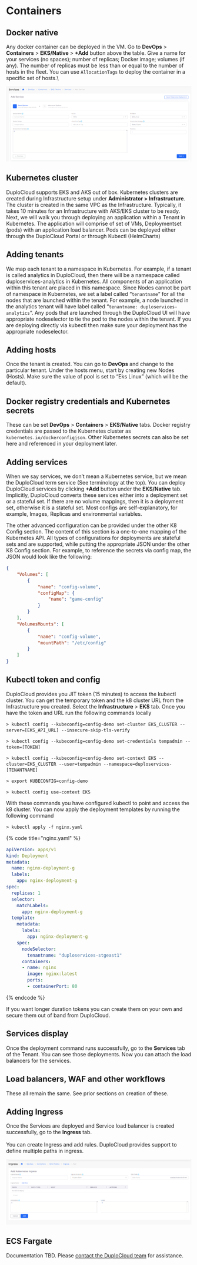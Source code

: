 # Containers

## Docker native <a href="#0-toc-title" id="0-toc-title"></a>

Any docker container can be deployed in the VM. Go to **DevOps** > **Containers** > **EKS/Native** > **+Add** button above the table. Give a name for your services (no spaces); number of replicas; Docker image; volumes (if any). The number of replicas must be less than or equal to the number of hosts in the fleet. You can use `AllocationTags` to deploy the container in a specific set of hosts.\


![](<../../../.gitbook/assets/image (13) (1) (1).png>)

## Kubernetes cluster <a href="#1-toc-title" id="1-toc-title"></a>

DuploCloud supports EKS and AKS out of box. Kubernetes clusters are created during Infrastructure setup under **Administrator > Infrastructure**. The cluster is created in the same VPC as the Infrastructure. Typically, it takes 10 minutes for an Infrastructure with AKS/EKS cluster to be ready. Next, we will walk you through deploying an application within a Tenant in Kubernetes. The application will comprise of set of VMs, Deploymentset (pods) with an application load balancer. Pods can be deployed either through the DuploCloud Portal or through Kubectl (HelmCharts)

## Adding tenants <a href="#2-toc-title" id="2-toc-title"></a>

We map each tenant to a namespace in Kubernetes. For example, if a tenant is called analytics in DuploCloud, then there will be a namespace called duploservices-analytics in Kubernetes. All components of an application within this tenant are placed in this namespace. Since Nodes cannot be part of namespace in Kubernetes, we set a label called “`tenantname`” for all the nodes that are launched within the tenant. For example, a node launched in the analytics tenant will have label called “`tenantname: duploservices-analytics`“. Any pods that are launched through the DuploCloud UI will have appropriate nodeselector to tie the pod to the nodes within the tenant. If you are deploying directly via kubectl then make sure your deployment has the appropriate nodeselector.

## Adding hosts <a href="#3-toc-title" id="3-toc-title"></a>

Once the tenant is created. You can go to **DevOps** and change to the particular tenant. Under the hosts menu, start by creating new Nodes (Hosts). Make sure the value of pool is set to “Eks Linux” (which will be the default).

## Docker registry credentials and Kubernetes secrets <a href="#4-toc-title" id="4-toc-title"></a>

These can be set **DevOps** > **Containers** > **EKS/Native** tabs. Docker registry credentials are passed to the Kubernetes cluster as `kubernetes.io/dockerconfigjson`. Other Kubernetes secrets can also be set here and referenced in your deployment later.

## Adding services <a href="#5-toc-title" id="5-toc-title"></a>

When we say services, we don’t mean a Kubernetes service, but we mean the DuploCloud term service (See terminology at the top). You can deploy DuploCloud services by clicking **+Add** button under the **EKS/Native** tab. Implicitly, DuploCloud converts these services either into a deployment set or a stateful set. If there are no volume mappings, then it is a deployment set, otherwise it is a stateful set. Most configs are self-explanatory, for example, Images, Replicas and environmental variables.

The other advanced configuration can be provided under the other K8 Config section. The content of this section is a one-to-one mapping of the Kubernetes API. All types of configurations for deployments are stateful sets and are supported, while putting the appropriate JSON under the other K8 Config section. For example, to reference the secrets via config map, the JSON would look like the following:

```json
{
	"Volumes": [
		{
			"name": "config-volume",
			"configMap": {
				"name": "game-config"
			}
		}
	],
	"VolumesMounts": [
		{
			"name": "config-volume",
			"mountPath": "/etc/config"
		}
	]
}
```

## Kubectl token and config <a href="#6-toc-title" id="6-toc-title"></a>

DuploCloud provides you JIT token (15 minutes) to access the kubectl cluster. You can get the temporary token and the k8 cluster URL from the Infrastructure you created. Select the **Infrastructure** > **EKS** tab. Once you have the token and URL run the following commands locally

```shell
> kubectl config --kubeconfig=config-demo set-cluster EKS_CLUSTER --server=[EKS_API_URL] --insecure-skip-tls-verify
```

```shell
> kubectl config --kubeconfig=config-demo set-credentials tempadmin --token=[TOKEN]
```

```shell
> kubectl config --kubeconfig=config-demo set-context EKS --cluster=EKS_CLUSTER --user=tempadmin --namespace=duploservices-[TENANTNAME]
```

```shell
> export KUBECONFIG=config-demo
```

```shell
> kubectl config use-context EKS
```

With these commands you have configured kubectl to point and access the k8 cluster. You can now apply the deployment templates by running the following command

```shell
> kubectl apply -f nginx.yaml
```

{% code title="nginx.yaml" %}
```yaml
apiVersion: apps/v1
kind: Deployment
metadata:
  name: nginx-deployment-g
  labels:
    app: nginx-deployment-g
spec:
  replicas: 1
  selector:
    matchLabels:
      app: nginx-deployment-g
  template:
    metadata:
      labels:
        app: nginx-deployment-g
    spec:
      nodeSelector:
        tenantname: "duploservices-stgeast1"
      containers:
      - name: nginx
        image: nginx:latest
        ports:
        - containerPort: 80
```
{% endcode %}

If you want longer duration tokens you can create them on your own and secure them out of band from DuploCloud.

## Services display <a href="#7-toc-title" id="7-toc-title"></a>

Once the deployment command runs successfully, go to the **Services** tab of the Tenant. You can see those deployments. Now you can attach the load balancers for the services.



## Load balancers, WAF and other workflows <a href="#8-toc-title" id="8-toc-title"></a>

These all remain the same. See prior sections on creation of these.

## Adding Ingress <a href="#7-toc-title" id="7-toc-title"></a>

Once the Services are deployed and Service load balancer is created successfully, go to the **Ingress** tab.\
\
You can create Ingress and add rules. DuploCloud provides support to define multiple paths in ingress.

![](<../../../.gitbook/assets/image (14) (1).png>)

## ECS Fargate <a href="#9-toc-title" id="9-toc-title"></a>

Documentation TBD. Please [contact the DuploCloud team](https://duplocloud.com/company/contact-us/) for assistance.
